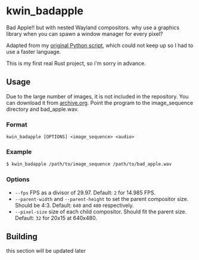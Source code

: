 # kwin_badapple

Bad Apple!! but with nested Wayland compositors.
why use a graphics library when you can spawn a window manager for every pixel?

Adapted from my [original Python script](https://github.com/Waoweens/experiments/blob/main/badapple/badapple.py), which could not keep up so I had to use a faster language.

This is my first real Rust project, so i'm sorry in advance.

## Usage
Due to the large number of images, it is not included in the repository. You can download it from [archive.org](https://archive.org/details/bad_apple_is.7z). Point the program to the image_sequence directory and bad_apple.wav.

### Format
`kwin_badapple [OPTIONS] <image_sequence> <audio>`

### Example
```sh
$ kwin_badapple /path/to/image_sequence /path/to/bad_apple.wav
```

### Options
- `--fps` FPS as a divisor of 29.97. Default: `2` for 14.985 FPS.
- `--parent-width` and `--parent-height` to set the parent compositor size. Should be 4:3. Default: `640` and `480` respectively.
- `--pixel-size` size of each child compositor. Should fit the parent size. Default: `32` for 20x15 at 640x480.

## Building
this section will be updated later